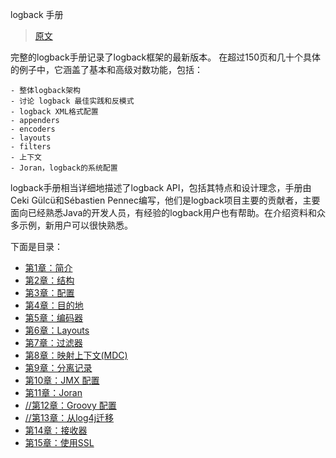 logback 手册
> [原文](https://logback.qos.ch/manual/index.html)

完整的logback手册记录了logback框架的最新版本。 在超过150页和几十个具体的例子中，它涵盖了基本和高级对数功能，包括：

    - 整体logback架构
    - 讨论 logback 最佳实践和反模式
    - logback XML格式配置
    - appenders
    - encoders
    - layouts
    - filters
    - 上下文
    - Joran，logback的系统配置

logback手册相当详细地描述了logback API，包括其特点和设计理念，手册由Ceki Gülcü和Sébastien Pennec编写，他们是logback项目主要的贡献者，主要面向已经熟悉Java的开发人员，有经验的logback用户也有帮助。在介绍资料和众多示例，新用户可以很快熟悉。


下面是目录：
- [第1章：简介](chapter01.md)
- [第2章：结构](chapter02.md)
- [第3章：配置](chapter03.md)
- [第4章：目的地](chapter04.md)
- [第5章：编码器](chapter05.md)
- [第6章：Layouts](chapter06.md)
- [第7章：过滤器](chapter07.md)
- [第8章：映射上下文(MDC)](chapter08.md)
- [第9章：分离记录](chapter09.md)
- [第10章：JMX 配置](chapter10.md)
- [第11章：Joran](chapter11.md)
- [//第12章：Groovy 配置](chapter12.md)
- [//第13章：从log4j迁移](chapter13.md)
- [第14章：接收器](chapter14.md)
- [第15章：使用SSL](chapter15.md)